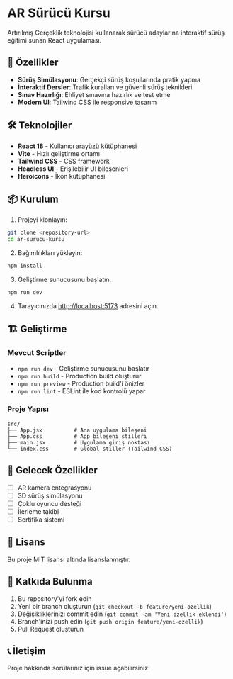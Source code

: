 # AR Sürücü Kursu

Artırılmış Gerçeklik teknolojisi kullanarak sürücü adaylarına interaktif sürüş eğitimi sunan React uygulaması.

## 🚀 Özellikler

- **Sürüş Simülasyonu**: Gerçekçi sürüş koşullarında pratik yapma
- **İnteraktif Dersler**: Trafik kuralları ve güvenli sürüş teknikleri
- **Sınav Hazırlığı**: Ehliyet sınavına hazırlık ve test etme
- **Modern UI**: Tailwind CSS ile responsive tasarım

## 🛠️ Teknolojiler

- **React 18** - Kullanıcı arayüzü kütüphanesi
- **Vite** - Hızlı geliştirme ortamı
- **Tailwind CSS** - CSS framework
- **Headless UI** - Erişilebilir UI bileşenleri
- **Heroicons** - İkon kütüphanesi

## 📦 Kurulum

1. Projeyi klonlayın:
```bash
git clone <repository-url>
cd ar-surucu-kursu
```

2. Bağımlılıkları yükleyin:
```bash
npm install
```

3. Geliştirme sunucusunu başlatın:
```bash
npm run dev
```

4. Tarayıcınızda [http://localhost:5173](http://localhost:5173) adresini açın.

## 🏗️ Geliştirme

### Mevcut Scriptler

- `npm run dev` - Geliştirme sunucusunu başlatır
- `npm run build` - Production build oluşturur
- `npm run preview` - Production build'i önizler
- `npm run lint` - ESLint ile kod kontrolü yapar

### Proje Yapısı

```
src/
├── App.jsx          # Ana uygulama bileşeni
├── App.css          # App bileşeni stilleri
├── main.jsx         # Uygulama giriş noktası
└── index.css        # Global stiller (Tailwind CSS)
```

## 🎯 Gelecek Özellikler

- [ ] AR kamera entegrasyonu
- [ ] 3D sürüş simülasyonu
- [ ] Çoklu oyuncu desteği
- [ ] İlerleme takibi
- [ ] Sertifika sistemi

## 📄 Lisans

Bu proje MIT lisansı altında lisanslanmıştır.

## 🤝 Katkıda Bulunma

1. Bu repository'yi fork edin
2. Yeni bir branch oluşturun (`git checkout -b feature/yeni-ozellik`)
3. Değişikliklerinizi commit edin (`git commit -am 'Yeni özellik eklendi'`)
4. Branch'inizi push edin (`git push origin feature/yeni-ozellik`)
5. Pull Request oluşturun

## 📞 İletişim

Proje hakkında sorularınız için issue açabilirsiniz.
